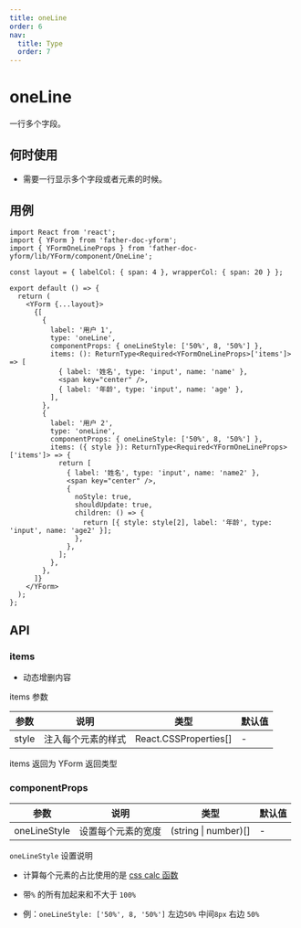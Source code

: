 ```yaml
---
title: oneLine
order: 6
nav:
  title: Type
  order: 7
---
```


# oneLine

一行多个字段。

## 何时使用

- 需要一行显示多个字段或者元素的时候。

## 用例

```tsx
import React from 'react';
import { YForm } from 'father-doc-yform';
import { YFormOneLineProps } from 'father-doc-yform/lib/YForm/component/OneLine';

const layout = { labelCol: { span: 4 }, wrapperCol: { span: 20 } };

export default () => {
  return (
    <YForm {...layout}>
      {[
        {
          label: '用户 1',
          type: 'oneLine',
          componentProps: { oneLineStyle: ['50%', 8, '50%'] },
          items: (): ReturnType<Required<YFormOneLineProps>['items']> => [
            { label: '姓名', type: 'input', name: 'name' },
            <span key="center" />,
            { label: '年龄', type: 'input', name: 'age' },
          ],
        },
        {
          label: '用户 2',
          type: 'oneLine',
          componentProps: { oneLineStyle: ['50%', 8, '50%'] },
          items: ({ style }): ReturnType<Required<YFormOneLineProps>['items']> => {
            return [
              { label: '姓名', type: 'input', name: 'name2' },
              <span key="center" />,
              {
                noStyle: true,
                shouldUpdate: true,
                children: () => {
                  return [{ style: style[2], label: '年龄', type: 'input', name: 'age2' }];
                },
              },
            ];
          },
        },
      ]}
    </YForm>
  );
};
```

## API

### items

- 动态增删内容

items 参数

| 参数  | 说明               | 类型                  | 默认值 |
| ----- | ------------------ | --------------------- | ------ |
| style | 注入每个元素的样式 | React.CSSProperties[] | -      |

items 返回为 YForm 返回类型

### componentProps

| 参数         | 说明               | 类型                 | 默认值 |
| ------------ | ------------------ | -------------------- | ------ |
| oneLineStyle | 设置每个元素的宽度 | (string \| number)[] | -      |

`oneLineStyle` 设置说明

- 计算每个元素的占比使用的是 [css calc 函数](<https://www.html.cn/book/css/values/functional/calc().htm>)
- 带`%` 的所有加起来和不大于 `100%`

- 例：`oneLineStyle: ['50%', 8, '50%']` 左边`50%` 中间`8px` 右边 `50%`
